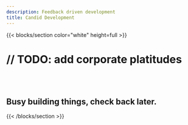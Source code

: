 ```yaml
---
description: Feedback driven development
title: Candid Development
---
```


{{< blocks/section color="white" height=full >}}
<h1>// TODO: add corporate platitudes</h1>
<br><br>
<h2>Busy building things, check back later.</h2>
{{< /blocks/section >}}
